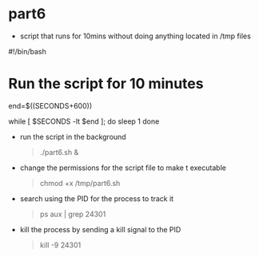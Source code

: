 # part6

* script that runs for 10mins without doing anything located in /tmp files


#!/bin/bash

# Run the script for 10 minutes 
end=$((SECONDS+600))

while [ $SECONDS -lt $end ]; do
    sleep 1
done

* run the script in the background
  > ./part6.sh &


* change the permissions for the script file to make t executable 
  > chmod +x /tmp/part6.sh

* search using the PID for the process to track it 
  > ps aux | grep  24301

* kill the process by sending a kill signal to the PID
  > kill -9  24301
